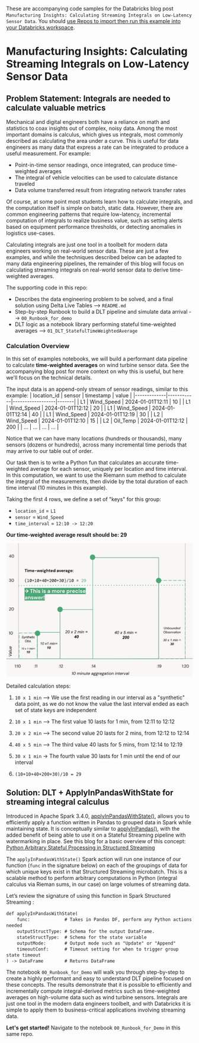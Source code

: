 These are accompanying code samples for the Databricks blog post `Manufacturing Insights: Calculating Streaming Integrals on Low-Latency Sensor Data`. You should [use Repos to import then run this example into your Databricks workspace](https://docs.databricks.com/en/repos/git-operations-with-repos.html#clone-a-repo-connected-to-a-remote-repo).

# Manufacturing Insights: Calculating Streaming Integrals on Low-Latency Sensor Data

## Problem Statement: Integrals are needed to calculate valuable metrics

Mechanical and digital engineers both have a reliance on math and statistics to coax insights out of complex, noisy data. Among the most important domains is calculus, which gives us integrals, most commonly described as calculating the area under a curve. This is useful for data engineers as many data that express a rate can be integrated to produce a useful measurement. For example:
* Point-in-time sensor readings, once integrated, can produce time-weighted averages
* The integral of vehicle velocities can be used to calculate distance traveled
* Data volume transferred result from integrating network transfer rates 

Of course, at some point most students learn how to calculate integrals, and the computation itself is simple on batch, static data. However, there are common engineering patterns that require low-latency, incremental computation of integrals to realize business value, such as setting alerts based on equipment performance thresholds, or detecting anomalies in logistics use-cases.

Calculating integrals are just one tool in a toolbelt for modern data engineers working on real-world sensor data. These are just a few examples, and while the techniques described below can be adapted to many data engineering pipelines, the remainder of this blog will focus on calculating streaming integrals on real-world sensor data to derive time-weighted averages.

The supporting code in this repo:
* Describes the data engineering problem to be solved, and a final solution using Delta Live Tables --> `README.md`
* Step-by-step Runbook to build a DLT pipeline and simulate data arrival --> `00_Runbook_for_demo`
* DLT logic as a notebook library performing stateful time-weighted averages --> `01_DLT_StatefulTimeWeightedAverage`

### Calculation Overview

In this set of examples notebooks, we will build a performant data pipeline to calculate **time-weighted averages** on wind turbine sensor data. See the accompanying blog post for more context on why this is useful, but here we'll focus on the technical details. 

The input data is an append-only stream of sensor readings, similar to this example:
| location_id | sensor     | timestamp        | value |
|-------------|------------|------------------|-------|
| L1          | Wind_Speed | 2024-01-01T12:11 | 10    |
| L1          | Wind_Speed | 2024-01-01T12:12 | 20    |
| L1          | Wind_Speed | 2024-01-01T12:14 | 40    |
| L1          | Wind_Speed | 2024-01-01T12:19 | 30    |
| L2          | Wind_Speed | 2024-01-01T12:10 | 15    |
| L2          | Oil_Temp   | 2024-01-01T12:12 | 200   |
| ...         | ...        | ...              | ...   |

Notice that we can have many locations (hundreds or thousands), many sensors (dozens or hundreds), across many incremental time periods that may arrive to our table out of order. 

Our task then is to write a Python fun that calculates an accurate time-weighted average for each sensor, uniquely per location and time interval. In this computation, we want to use the Riemann sum method to calculate the integral of the measurements, then divide by the total duration of each time interval (10 minutes in this example). 

Taking the first 4 rows, we define a set of "keys" for this group: 
* `location_id` = `L1`
* `sensor` = `Wind_Speed`
* `time_interval` = `12:10 -> 12:20`

**Our time-weighted average result should be: 29**

![time weighted average ex](https://github.com/databricks/delta-live-tables-notebooks/blob/main/applyInPandasWithState-integral-calculus/resources/twa_ex.png?raw=true)

Detailed calculation steps: 
1. `10 x 1 min` --> We use the first reading in our interval as a "synthetic" data point, as we do not know the value the last interval ended as each set of state keys are independent

1. `10 x 1 min` --> The first value 10 lasts for 1 min, from 12:11 to 12:12

1. `20 x 2 min` --> The second value 20 lasts for 2 mins, from 12:12 to 12:14

1. `40 x 5 min` --> The third value 40 lasts for 5 mins, from 12:14 to 12:19

1. `30 x 1 min` -> The fourth value 30 lasts for 1 min until the end of our interval

1. `(10+10+40+200+30)/10 = 29`


## Solution: DLT + ApplyInPandasWithState for streaming integral calculus

Introduced in Apache Spark 3.4.0, [applyInPandasWithState()](https://spark.apache.org/docs/3.1.2/api/python/reference/api/pyspark.sql.GroupedData.applyInPandas.html), allows you to efficiently apply a function written in Pandas to grouped data in Spark while maintaining state. It is conceptually similar to [applyInPandas()](https://spark.apache.org/docs/3.1.2/api/python/reference/api/pyspark.sql.GroupedData.applyInPandas.html), with the added benefit of being able to use it on a Stateful Streaming pipeline with watermarking in place. See this blog for a basic overview of this concept: [Python Arbitrary Stateful Processing in Structured Streaming](https://www.databricks.com/blog/2022/10/18/python-arbitrary-stateful-processing-structured-streaming.html)

The `applyInPandasWithState()` Spark action will run one instance of our function (`func` in the signature below) on each of the groupings of data for which unique keys exist in that Structured Streaming microbatch. This is a scalable method to perform arbitrary computations in Python (integral calculus via Rieman sums, in our case) on large volumes of streaming data. 

Let’s review the signature of using this function in Spark Structured Streaming :

```
def applyInPandasWithState(
    func:             # Takes in Pandas DF, perform any Python actions needed 
    outputStructType: # Schema for the output DataFrame.
    stateStructType:  # Schema for the state variable  
    outputMode:       # Output mode such as "Update" or "Append"
    timeoutConf:      # Timeout setting for when to trigger group state timeout
) -> DataFrame        # Returns DataFrame
```

The notebook `00_Runbook_for_Demo` will walk you through step-by-step to create a highly performant and easy to understand DLT pipeline focused on these concepts. The results demonstrate that it is possible to efficiently and incrementally compute integral-derived metrics such as time-weighted averages on high-volume data such as wind turbine sensors. Integrals are just one tool in the modern data engineers toolbelt, and with Databricks it is simple to apply them to business-critical applications involving streaming data. 

**Let's get started!** Navigate to the notebook `00_Runbook_for_Demo` in this same repo. 
